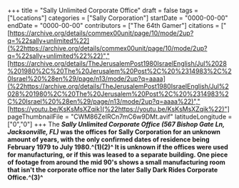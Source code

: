 +++
title = "Sally Unlimited Corporate Office"
draft = false
tags = ["Locations"]
categories = ["Sally Corporation"]
startDate = "0000-00-00"
endDate = "0000-00-00"
contributors = ["The 64th Gamer"]
citations = ["[https://archive.org/details/commex00unit/page/10/mode/2up?q=%22sally+unlimited%22](%22https://archive.org/details/commex00unit/page/10/mode/2up?q=%22sally+unlimited%22%22)","[https://archive.org/details/TheJerusalemPost1980IsraelEnglish/Jul%2028%201980%2C%20The%20Jerusalem%20Post%2C%20%2314983%2C%20Israel%20%28en%29/page/n13/mode/2up?q=aaaa](%22https://archive.org/details/TheJerusalemPost1980IsraelEnglish/Jul%2028%201980%2C%20The%20Jerusalem%20Post%2C%20%2314983%2C%20Israel%20%28en%29/page/n13/mode/2up?q=aaaa%22)","[https://youtu.be/KsKsMsXZqik](%22https://youtu.be/KsKsMsXZqik%22)"]
pageThumbnailFile = "CWM86ZeIRCn7mC6w9DMt.avif"
latitudeLongitude = ["0","0"]
+++
The ***Sally Unlimited Corporate Office (567 Bishop Gate Ln, Jacksonville, FL)* was the offices for Sally Corporation for an unknown amount of years, with the only confirmed dates of residence being February 1979 to July 1980.^(1)(2)^
It is unknown if the offices were used for manufacturing, or if this was leased to a separate building. One piece of footage from around the mid 90's shows a small manufacturing room that isn't the corporate office nor the later Sally Dark Rides Corporate Office.^(3)^**
